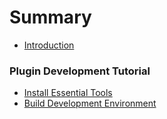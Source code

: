 # Summary

* [Introduction](README.md)

### Plugin Development Tutorial

* [Install Essential Tools](/tutorial/chapter_1/chapter_1.md)
* [Build Development Environment](/tutorial/chapter_2/chapter_2.md)